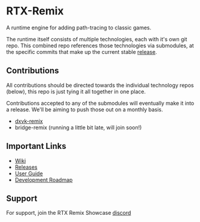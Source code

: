 # RTX-Remix

A runtime engine for adding path-tracing to classic games.

The runtime itself consists of multiple technologies, each with it's own git repo.  This combined repo references those technologies via submodules, at the specific commits that make up the current stable [release](https://github.com/NVIDIAGameWorks/rtx-remix/releases).


## Contributions

All contributions should be directed towards the individual technology repos (below), this repo is just tying it all together in one place.  

Contributions accepted to any of the submodules will eventually make it into a release.  We'll be aiming to push those out on a monthly basis.

* [dxvk-remix](https://github.com/NVIDIAGameWorks/dxvk-remix/)
* bridge-remix (running a little bit late, will join soon!)


## Important Links

* [Wiki](https://github.com/NVIDIAGameWorks/rtx-remix/wiki)
* [Releases](https://github.com/NVIDIAGameWorks/rtx-remix/releases)
* [User Guide](https://github.com/NVIDIAGameWorks/rtx-remix/wiki/runtime-user-guide)
* [Development Roadmap](https://github.com/NVIDIAGameWorks/rtx-remix/wiki/roadmap)


## Support

For support, join the RTX Remix Showcase [discord](https://discord.gg/j6sh7JD3v9)

